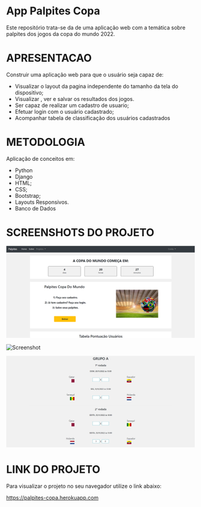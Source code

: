 # App Palpites Copa
Este repositório trata-se da de uma aplicação web com a temática sobre palpites dos jogos da copa do mundo 2022.

# APRESENTACAO
Construir uma aplicação web para que o usuário seja capaz de:
- Visualizar o layout da pagina independente do tamanho da tela do dispositivo;
- Visualizar , ver e salvar os resultados dos jogos.
- Ser capaz de realizar um cadastro de usuario;
- Efetuar login com o usuário cadastrado;
- Acompanhar tabela de classificação dos usuários cadastrados

# METODOLOGIA
Aplicação de conceitos em:
- Python
- Django
- HTML;
- CSS;
- Bootstrap;
- Layouts Responsivos.
- Banco de Dados

# SCREENSHOTS DO PROJETO

![Screenshot](./screenshot/screen1.png)

![Screenshot](./screenshot/screen2.png)

![Screenshot](./screenshot/screen3.png)

# LINK DO PROJETO
Para visualizar o projeto no seu navegador utilize o link abaixo:

https://palpites-copa.herokuapp.com
